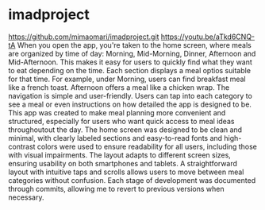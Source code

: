 # imadproject
https://github.com/mimaomari/imadproject.git
https://youtu.be/aTkd6CNQ-tA
When you open the app, you're taken to the home screen, where meals are organized by time of day: Morning, Mid-Morning, Dinner, Afternoon and Mid-Afternoon. This makes it easy for users to quickly find what they want to eat depending on the time.
Each section displays a meal optios suitable for that time. For example, under Morning, users can find breakfast meal like a french toast. Afternoon offers a meal like a chicken wrap.
The navigation is simple and user-friendly. Users can tap into each category to see a meal or even instructions on how detailed the app is designed to be.
This app was created to make meal planning more convenient and structured, especially for users who want quick access to meal ideas throughoutout the day.
The home screen was designed to be clean and minimal, with clearly labeled sections and easy-to-read fonts and high-contrast colors were used to ensure readability for all users, including those with visual impairments. The layout adapts to different screen sizes, ensuring usability on both smartphones and tablets.  A straightforward layout with intuitive taps and scrolls allows users to move between meal categories without confusion. Each stage of development was documented through commits, allowing me to revert to previous versions when necessary.


